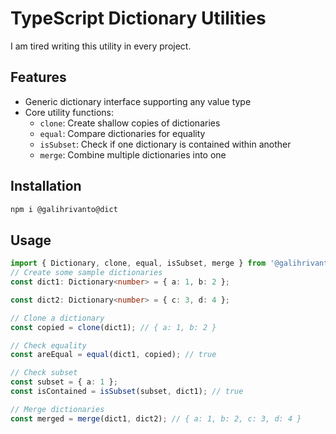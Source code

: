 # TypeScript Dictionary Utilities

I am tired writing this utility in every project.

## Features

- Generic dictionary interface supporting any value type
- Core utility functions:
  - `clone`: Create shallow copies of dictionaries
  - `equal`: Compare dictionaries for equality
  - `isSubset`: Check if one dictionary is contained within another
  - `merge`: Combine multiple dictionaries into one

## Installation
```bash
npm i @galihrivanto@dict
```

## Usage
```typescript
import { Dictionary, clone, equal, isSubset, merge } from '@galihrivanto/dict';
// Create some sample dictionaries
const dict1: Dictionary<number> = { a: 1, b: 2 };

const dict2: Dictionary<number> = { c: 3, d: 4 };

// Clone a dictionary
const copied = clone(dict1); // { a: 1, b: 2 }

// Check equality
const areEqual = equal(dict1, copied); // true

// Check subset
const subset = { a: 1 };
const isContained = isSubset(subset, dict1); // true

// Merge dictionaries
const merged = merge(dict1, dict2); // { a: 1, b: 2, c: 3, d: 4 }
```